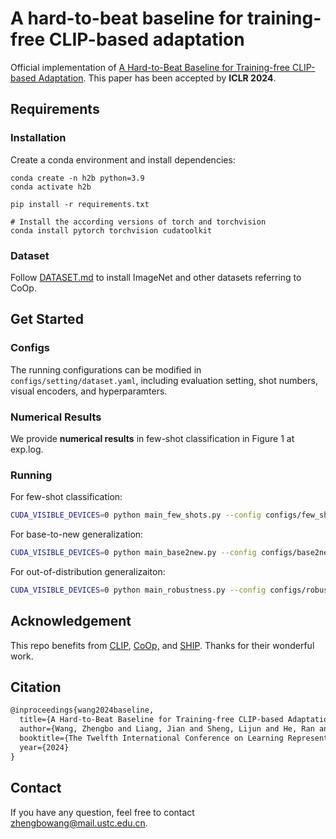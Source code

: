 # A hard-to-beat baseline for training-free CLIP-based adaptation
Official implementation of [A Hard-to-Beat Baseline for Training-free CLIP-based Adaptation](https://openreview.net/forum?id=Js5PJPHDyY). 
This paper has been accepted by **ICLR 2024**.

## Requirements
### Installation
Create a conda environment and install dependencies:
```
conda create -n h2b python=3.9
conda activate h2b

pip install -r requirements.txt

# Install the according versions of torch and torchvision
conda install pytorch torchvision cudatoolkit
```

### Dataset
Follow [DATASET.md](DATASET.md) to install ImageNet and other datasets referring to CoOp.

## Get Started
### Configs
The running configurations can be modified in `configs/setting/dataset.yaml`, including evaluation setting, shot numbers, visual encoders, and hyperparamters. 

### Numerical Results
We provide  **numerical results** in few-shot classification in Figure 1 at exp.log.

### Running
For few-shot classification:
```bash
CUDA_VISIBLE_DEVICES=0 python main_few_shots.py --config configs/few_shots/dataset.yaml
```
For base-to-new generalization:
```bash
CUDA_VISIBLE_DEVICES=0 python main_base2new.py --config configs/base2new/dataset.yaml
```

For out-of-distribution generalizaiton:

```bash
CUDA_VISIBLE_DEVICES=0 python main_robustness.py --config configs/robustness/imagenet_rn50.yaml
```



## Acknowledgement

This repo benefits from [CLIP](https://github.com/openai/CLIP), [CoOp,](https://github.com/KaiyangZhou/Dassl.pytorch) and [SHIP](https://github.com/mrflogs/SHIP). Thanks for their wonderful work.

## Citation
```latex
@inproceedings{wang2024baseline,
  title={A Hard-to-Beat Baseline for Training-free CLIP-based Adaptation},
  author={Wang, Zhengbo and Liang, Jian and Sheng, Lijun and He, Ran and Wang, Zilei and Tan, Tieniu},
  booktitle={The Twelfth International Conference on Learning Representations (ICLR)},
  year={2024}
}
```

## Contact

If you have any question, feel free to contact zhengbowang@mail.ustc.edu.cn.